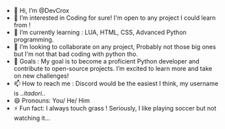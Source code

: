 - 👋 Hi, I’m @DevCrox
- 👀 I’m interested in Coding for sure! I'm open to any project I could learn from !
- 🌱 I’m currently learning : LUA, HTML, CSS, Advanced Python programming.
- 💞️ I’m looking to collaborate on any project, Probably not those big ones but I'm not that bad coding with python tho.
- 🎯 Goals : My goal is to become a proficient Python developer and contribute to open-source projects. I’m excited to learn more and take on new challenges!
- 📫 How to reach me : Discord would be the easiest I think, my username is ._.itadori._.
- 😄 Pronouns: You/ He/ Him
- ⚡ Fun fact: I always touch grass ! Seriously, I like playing soccer but not watching it...

<!---
DevCrox/DevCrox is a ✨ special ✨ repository because its `README.md` (this file) appears on your GitHub profile.
You can click the Preview link to take a look at your changes.
--->
